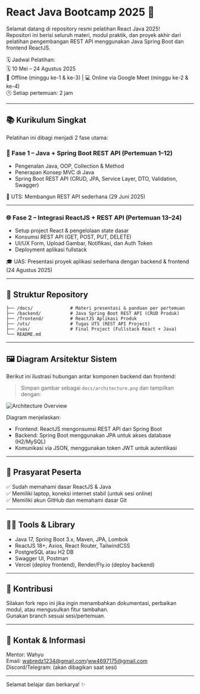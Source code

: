 # React Java Bootcamp 2025 🚀

Selamat datang di repository resmi pelatihan React Java 2025!  
Repositori ini berisi seluruh materi, modul praktik, dan proyek akhir dari pelatihan pengembangan REST API menggunakan Java Spring Boot dan frontend ReactJS.

🗓️ Jadwal Pelatihan:  
🗓️ 10 Mei – 24 Agustus 2025  
📍 Offline (minggu ke-1 & ke-3) | 💻 Online via Google Meet (minggu ke-2 & ke-4)  
🕒 Setiap pertemuan: 2 jam

---

## 📚 Kurikulum Singkat

Pelatihan ini dibagi menjadi 2 fase utama:

### 🧹 Fase 1 – Java + Spring Boot REST API (Pertemuan 1–12)

- Pengenalan Java, OOP, Collection & Method
- Penerapan Konsep MVC di Java
- Spring Boot REST API (CRUD, JPA, Service Layer, DTO, Validation, Swagger)

📝 UTS: Membangun REST API sederhana (29 Juni 2025)

---

### 🌐 Fase 2 – Integrasi ReactJS + REST API (Pertemuan 13–24)

- Setup project React & pengelolaan state dasar
- Konsumsi REST API (GET, POST, PUT, DELETE)
- UI/UX Form, Upload Gambar, Notifikasi, dan Auth Token
- Deployment aplikasi fullstack

🎓 UAS: Presentasi proyek aplikasi sederhana dengan backend & frontend (24 Agustus 2025)

---

## 📂 Struktur Repository

```
├── /docs/              # Materi presentasi & panduan per pertemuan
├── /backend/           # Java Spring Boot REST API (CRUD Produk)
├── /frontend/          # ReactJS Aplikasi Produk
├── /uts/               # Tugas UTS (REST API Project)
├── /uas/               # Final Project (Fullstack React + Java)
└── README.md
```

---

## 🖼️ Diagram Arsitektur Sistem

Berikut ini ilustrasi hubungan antar komponen backend dan frontend:

> Simpan gambar sebagai `docs/architecture.png` dan tampilkan dengan:

![Architecture Overview](./docs/architecture.png)

Diagram menjelaskan:

- Frontend: ReactJS mengonsumsi REST API dari Spring Boot
- Backend: Spring Boot menggunakan JPA untuk akses database (H2/MySQL)
- Komunikasi via JSON, menggunakan token JWT untuk autentikasi

---

## 🧐 Prasyarat Peserta

✅ Sudah memahami dasar ReactJS & Java  
✅ Memiliki laptop, koneksi internet stabil (untuk sesi online)  
✅ Memiliki akun GitHub dan memahami dasar Git

---

## 👩‍💻 Tools & Library

- Java 17, Spring Boot 3.x, Maven, JPA, Lombok
- ReactJS 18+, Axios, React Router, TailwindCSS
- PostgreSQL atau H2 DB
- Swagger UI, Postman
- Vercel (deploy frontend), Render/Fly.io (deploy backend)

---

## 🤝 Kontribusi

Silakan fork repo ini jika ingin menambahkan dokumentasi, perbaikan modul, atau mengusulkan fitur tambahan.  
Gunakan branch sesuai sesi/pertemuan.

---

## 📧 Kontak & Informasi

Mentor: Wahyu  
Email: wabredz1234@gmail.com/ww4697175@gmail.com  
Discord/Telegram: (akan dibagikan saat sesi)

---

Selamat belajar dan berkarya! ✨
